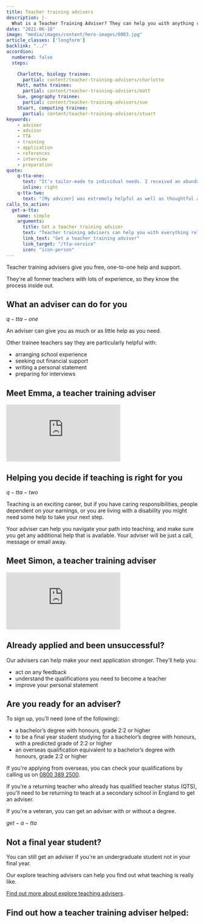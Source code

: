 ```yaml
---
title: Teacher training advisers
description: |-
  What is a Teacher Training Adviser? They can help you with anything related to getting into teaching, such as writing your application, funding and interview preparation.
date: "2021-06-18"
image: "media/images/content/hero-images/0003.jpg"
article_classes: ['longform']
backlink: "../"
accordion:
  numbered: false
  steps:

    Charlotte, biology trainee:
      partial: content/teacher-training-advisers/charlotte
    Matt, maths trainee:
      partial: content/teacher-training-advisers/matt
    Sue, geography trainee:
      partial: content/teacher-training-advisers/sue
    Stuart, computing trainee:
      partial: content/teacher-training-advisers/stuart  
keywords: 
    - adviser
    - advisor
    - TTA
    - training
    - application
    - references
    - interview
    - preparation
quote:
    q-tta-one:
      text: "It's tailor-made to individual needs. I received an abundance of help."
      inline: right
    q-tta-two:
      text: "[My adviser] was extremely helpful as well as thoughtful and understanding."
calls_to_action:
  get-a-tta:
    name: simple
    arguments:
      title: Get a teacher training adviser
      text: "Teacher training advisers can help you with everything related to applying for teacher training."
      link_text: "Get a teacher training adviser"
      link_target: "/tta-service"
      icon: "icon-person"
---
```

Teacher training advisers give you free, one-to-one help and support. 

They're all former teachers with lots of experience, so they know the process inside out.

## What an adviser can do for you

$q-tta-one$

An adviser can give you as much or as little help as you need. 

Other trainee teachers say they are particularly helpful with: 

* arranging school experience
* seeking out financial support
* writing a personal statement
* preparing for interviews

## Meet Emma, a teacher training adviser

<div data-controller="aspect-ratio" data-aspect-ratio-width-value="560" data-aspect-ratio-height-value="290">
  <iframe 
    title="A video about what Teacher Training Advisers do"
    loading="lazy"
    src="https://www.youtube-nocookie.com/embed/ZaGL8c4FkLA" 
    frameborder="0" 
    allow="autoplay; encrypted-media" 
    allowfullscreen
  ></iframe>
</div>

## Helping you decide if teaching is right for you

$q-tta-two$

Teaching is an exciting career, but if you have caring responsibilities, people dependent on your earnings, or you are living with a disability you might need some help to take your next step. 

Your adviser can help you navigate your path into teaching, and make sure you get any additional help that is available. Your adviser will be just a call, message or email away.

## Meet Simon, a teacher training adviser

<div data-controller="aspect-ratio" data-aspect-ratio-width-value="560" data-aspect-ratio-height-value="290">
  <iframe 
    title="A video about what teaching experience our Teacher Training Advisers have"
    loading="lazy"
    src="https://www.youtube-nocookie.com/embed/T9Bhcaa6LJ4" 
    frameborder="0" 
    allow="autoplay; encrypted-media" 
    allowfullscreen
  ></iframe>
</div>

## Already applied and been unsuccessful?

Our advisers can help make your next application stronger. They’ll help you:

* act on any feedback
* understand the qualifications you need to become a teacher
* improve your personal statement

## Are you ready for an adviser? 

To sign up, you’ll need (one of the following):

* a bachelor’s degree with honours, grade 2:2 or higher
* to be a final year student studying for a bachelor’s degree with honours, with a predicted grade of 2:2 or higher
* an overseas qualification equivalent to a bachelor’s degree with honours, grade 2:2 or higher

If you're applying from overseas, you can check your qualifications by calling us on <a href="tel:08003892500">0800 389 2500</a>.

If you’re a returning teacher who already has qualified teacher status (QTS), you'll need to be returning to teach at a secondary school in England to get an adviser.

If you're a veteran, you can get an adviser with or without a degree.

$get-a-tta$

## Not a final year student?

You can still get an adviser if you're an undergraduate student not in your final year.

Our explore teaching advisers can help you find out what teaching is really like.

<a href="/explore-teaching-advisers">Find out more about explore teaching advisers</a>.

## Find out how a teacher training adviser helped:
